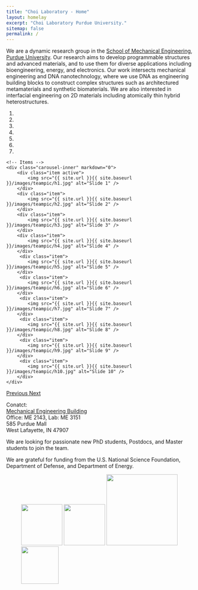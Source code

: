 ```yaml
---
title: "Choi Laboratory - Home"
layout: homelay
excerpt: "Choi Laboratory Purdue University."
sitemap: false
permalink: /
---
```


We are a dynamic research group in the [School of Mechanical Engineering](https://engineering.purdue.edu/ME), [Purdue University](https://www.purdue.edu/). Our research aims to develop programmable structures and advanced materials, and to use them for diverse applications including bioengineering, energy, and electronics. Our work intersects mechanical engineering and DNA nanotechnology, where we use DNA as engineering building blocks to construct complex structures such as architectured metamaterials and synthetic biomaterials. We are also interested in interfacial engineering on 2D materials including atomically thin hybrid heterostructures.

<div markdown="0" id="carousel" class="carousel slide" data-ride="carousel" data-interval="4000" data-pause="hover" >
    <!-- Menu -->
    <ol class="carousel-indicators">
        <li data-target="#carousel" data-slide-to="0" class="active"></li>
        <li data-target="#carousel" data-slide-to="1"></li>
        <li data-target="#carousel" data-slide-to="2"></li>
        <li data-target="#carousel" data-slide-to="3"></li>
        <li data-target="#carousel" data-slide-to="4"></li>
        <li data-target="#carousel" data-slide-to="5"></li>
        <li data-target="#carousel" data-slide-to="6"></li>
    </ol>

    <!-- Items -->
    <div class="carousel-inner" markdown="0">
        <div class="item active">
            <img src="{{ site.url }}{{ site.baseurl }}/images/teampic/h1.jpg" alt="Slide 1" />
        </div>
        <div class="item">
            <img src="{{ site.url }}{{ site.baseurl }}/images/teampic/h2.jpg" alt="Slide 2" />
        </div>
        <div class="item">
            <img src="{{ site.url }}{{ site.baseurl }}/images/teampic/h3.jpg" alt="Slide 3" />
        </div>
        <div class="item">
            <img src="{{ site.url }}{{ site.baseurl }}/images/teampic/h4.jpg" alt="Slide 4" />
        </div>
         <div class="item">
            <img src="{{ site.url }}{{ site.baseurl }}/images/teampic/h5.jpg" alt="Slide 5" />
        </div>
         <div class="item">
            <img src="{{ site.url }}{{ site.baseurl }}/images/teampic/h6.jpg" alt="Slide 6" />
        </div>
         <div class="item">
            <img src="{{ site.url }}{{ site.baseurl }}/images/teampic/h7.jpg" alt="Slide 7" />
        </div>
         <div class="item">
            <img src="{{ site.url }}{{ site.baseurl }}/images/teampic/h8.jpg" alt="Slide 8" />
        </div>
         <div class="item">
            <img src="{{ site.url }}{{ site.baseurl }}/images/teampic/h9.jpg" alt="Slide 9" />
        </div>
         <div class="item">
            <img src="{{ site.url }}{{ site.baseurl }}/images/teampic/h10.jpg" alt="Slide 10" />
        </div>
    </div>
  <a class="left carousel-control" href="#carousel" role="button" data-slide="prev">
    <span class="glyphicon glyphicon-chevron-left" aria-hidden="true"></span>
    <span class="sr-only">Previous</span>
  </a>
  <a class="right carousel-control" href="#carousel" role="button" data-slide="next">
    <span class="glyphicon glyphicon-chevron-right" aria-hidden="true"></span>
    <span class="sr-only">Next</span>
  </a>
</div>



Conatct: <br />
[Mechanical Engineering Building](https://www.google.com/maps/place/Purdue+University+-+School+of+Mechanical+Engineering/@40.42818,-86.9129255,15z/data=!4m5!3m4!1s0x0:0x49f08a363af2d2a7!8m2!3d40.42818!4d-86.9129255) <br />
Office: ME 2143, Lab: ME 3151 <br />
585 Purdue Mall <br />
West Lafayette, IN 47907 <br />


We are looking for passionate new PhD students, Postdocs, and Master students to join the team.


We are grateful for funding from the U.S. National Science Foundation, Department of Defense, and Department of Energy.

<figure class="fourth">
  <img src="{{ site.url }}{{ site.baseurl }}/images/teampic/empty.jpg" style="width: 110px">
  <img src="{{ site.url }}{{ site.baseurl }}/images/teampic/nsf.jpg" style="width: 110px">
  <img src="{{ site.url }}{{ site.baseurl }}/images/teampic/dnr1.jpg" style="width: 190px">
  <img src="{{ site.url }}{{ site.baseurl }}/images/teampic/doe.jpg" style="width: 100px">
  
</figure>
